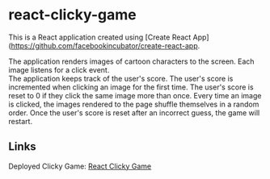 # react-clicky-game

This is a React application created using [Create React App](https://github.com/facebookincubator/create-react-app.

The application renders images of cartoon characters to the screen.  Each image listens for a click event.  
The application keeps track of the user's score. The user's score is incremented when clicking an image for the first time. The user's score is reset to 0 if they click the same image more than once.  Every time an image is clicked, the images rendered to the page shuffle themselves in a random order.  Once the user's score is reset after an incorrect guess, the game will restart.

## Links
Deployed Clicky Game: [React Clicky Game](https://sullyseipold.github.io/react-clicky-game/)